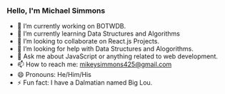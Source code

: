 ### Hello, I'm Michael Simmons



- 🔭 I’m currently working on BOTWDB.  
- 🌱 I’m currently learning Data Structures and Algorithms
- 👯 I’m looking to collaborate on React.js Projects.
- 🤔 I’m looking for help with Data Structures and Alogorithms. 
- 💬 Ask me about JavaScript or anything related to web development.
- 📫 How to reach me: mikeysimmons425@gmail.com 
- 😄 Pronouns: He/Him/His
- ⚡ Fun fact: I have a Dalmatian named Big Lou.

       

